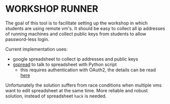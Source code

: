 # WORKSHOP RUNNER

The goal of this tool is to facilitate setting up the workshop in which students are using remote vm's.
It should be easy to collect all ip addresses of running machines and collect public keys from students to allow password-less login.

Current implementation uses:
- google spreadsheet to collect ip addresses and public keys
- [gspread](https://gspread.readthedocs.org) to talk to spreadsheet with Python script
	- this requires authentication with OAuth2, the details can be read [here](https://gspread.readthedocs.org/en/latest/oauth2.html)
	
Unfortunately the solution suffers from race conditions when multiple vms want to edit spreadsheet at the same time.
More reliable and robust solution, instead of spreadsheet `hack` is needed.

